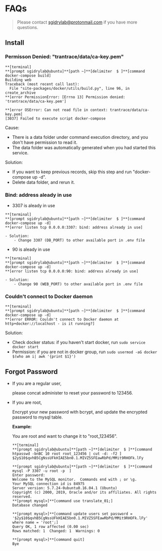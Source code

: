 # FAQs

> Please contact [sgidrylab@protonmail.com](mailto:sgidrylab@protonmail.com) if you have more questions.

## Install

### Permisson Denied: "trantrace/data/ca-key.pem"

```
**[terminal]
**[prompt sgidrylab@ubuntu]**[path ~]**[delimiter  $ ]**[command docker-compose build]
Building web
Traceback (most recent call last):
  File "site-packages/docker/utils/build.py", line 96, in create_archive
**[error PermissionError: [Errno 13] Permission denied: 'trantrace/data/ca-key.pem']

**[error OSError: Can not read file in context: trantrace/data/ca-key.pem]
[3037] Failed to execute script docker-compose
```

Cause:
  - There is a data folder under command execution directory, and you don't have permission to read it.
  - The data folder was automatically generated when you had started this service.

Solution:
  - If you want to keep previous records, skip this step and run "docker-compose up -d".
  - Delete data folder, and rerun it.

### Bind: address aleady in use

- 3307 is aleady in use
```
**[terminal]
**[prompt sgidrylab@ubuntu]**[path ~]**[delimiter  $ ]**[command docker-compose up -d]
**[error listen tcp 0.0.0.0:3307: bind: address already in use]
```
    - Solution:
        - Change 3307 (DB_PORT) to other available port in .env file

- 90 is aleady in use
```
**[terminal]
**[prompt sgidrylab@ubuntu]**[path ~]**[delimiter  $ ]**[command docker-compose up -d]
**[error listen tcp 0.0.0.0:90: bind: address already in use]
```
    - Solution:
        - Change 90 (WEB_PORT) to other available port in .env file

### Couldn't connect to Docker daemon

```
**[terminal]
**[prompt sgidrylab@ubuntu]**[path ~]**[delimiter  $ ]**[command docker-compose up -d]
**[error ERROR: Couldn't connect to Docker daemon at http+docker://localhost - is it running?]
```

Solution:
  - Check docker status: if you haven't start docker, run ```sudo service docker start```
  - Permission: if you are not in docker group, run ```sudo usermod -aG docker $(who am i| awk '{print $1}') ```

## Forgot Password

- If you are a regular user,

    please concat administer to reset your password to 123456.

- If you are root,

    Encrypt your new password with bcrypt, and update the encrypted password to mysql table.

    **Example:**

    You are root and want to change it to "root_123456".

    ```
    **[terminal]
    **[prompt sgidrylab@ubuntu]**[path ~]**[delimiter  $ ]**[command htpasswd -bnBC 10 root root_123456 | cut -d: -f2 ]
    $2y$10$qvhB5CgNssUFkHIAE5bn0.1.MIVZ5SFEawRbPd/MMit9RHOFk.lFy

    **[prompt sgidrylab@ubuntu]**[path ~]**[delimiter  $ ]**[command mysql -P 3307 -u root -p  ]
    Enter password:
    Welcome to the MySQL monitor.  Commands end with ; or \g.
    Your MySQL connection id is 84975
    Server version: 5.7.24-0ubuntu0.16.04.1 (Ubuntu)
    Copyright (c) 2000, 2019, Oracle and/or its affiliates. All rights reserved.
    **[prompt mysql>]**[command use translate_01;]
    Database changed

    **[prompt mysql>]**[command update users set password = '$2y$10$qvhB5CgNssUFkHIAE5bn0.1.MIVZ5SFEawRbPd/MMit9RHOFk.lFy' where name = 'root';]
    Query OK, 1 row affected (0.00 sec)
    Rows matched: 1  Changed: 1  Warnings: 0

    **[prompt mysql>]**[command quit]
    Bye
    ```
